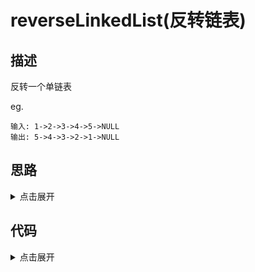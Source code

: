 # reverseLinkedList(反转链表)

## 描述

反转一个单链表

eg.

```
输入: 1->2->3->4->5->NULL
输出: 5->4->3->2->1->NULL
```

## 思路

<details>
<summary>点击展开</summary>

使用三个变量current,prev,next来记录变量快照

</details>

## 代码

<details>
<summary>点击展开</summary>

```
revert() {
		let [prevNode, currentNode, nextNode] = [null, this.head, this.head]
		while (nextNode) {
			nextNode = currentNode.next
			currentNode.next = prevNode
			prevNode = currentNode
			currentNode = nextNode
		}
		this.head = prevNode
	}
```

</details>